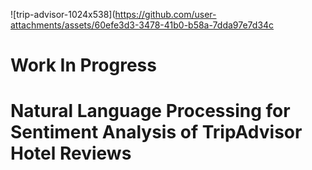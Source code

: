 
![trip-advisor-1024x538](https://github.com/user-attachments/assets/60efe3d3-3478-41b0-b58a-7dda97e7d34c

# Work In Progress
# Natural Language Processing for Sentiment Analysis of TripAdvisor Hotel Reviews

